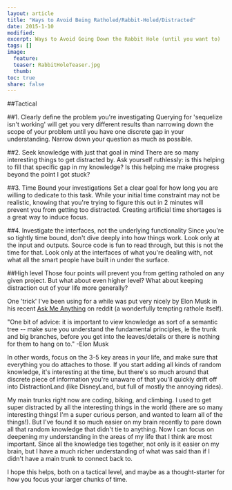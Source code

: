 ```yaml
---
layout: article
title: "Ways to Avoid Being Ratholed/Rabbit-Holed/Distracted"
date: 2015-1-10
modified:
excerpt: Ways to Avoid Going Down the Rabbit Hole (until you want to)
tags: []
image:
  feature:
  teaser: RabbitHoleTeaser.jpg
  thumb:
toc: true
share: false
---
```


##Tactical

##1. Clearly define the problem you're investigating
Querying for 'sequelize isn't working' will get you very different results than narrowing down the scope of your problem until you have one discrete gap in your understanding. Narrow down your question as much as possible. 

##2. Seek knowledge with just that goal in mind
There are so many interesting things to get distracted by. Ask yourself ruthlessly: is this helping to fill that specific gap in my knowledge? Is this helping me make progress beyond the point I got stuck? 

##3. Time Bound your investigations
Set a clear goal for how long you are willing to dedicate to this task. While your initial time constraint may not be realistic, knowing that you're trying to figure this out in 2 minutes will prevent you from getting too distracted. Creating artificial time shortages is a great way to induce focus. 

##4. Investigate the interfaces, not the underlying functionality
Since you're so tightly time bound, don't dive deeply into how things work. Look only at the input and outputs. Source code is fun to read through, but this is not the time for that. Look only at the interfaces of what you're dealing with, not what all the smart people have built in under the surface. 

##High level
Those four points will prevent you from getting ratholed on any given project. But what about even higher level? What about keeping distraction out of your life more generally? 

One 'trick' I've been using for a while was put very nicely by Elon Musk in his recent [Ask Me Anything](https://www.reddit.com/r/IAmA/comments/2rgsan/i_am_elon_musk_ceocto_of_a_rocket_company_ama) on reddit (a wonderfully tempting rathole itself).

"One bit of advice: it is important to view knowledge as sort of a semantic tree -- make sure you understand the fundamental principles, ie the trunk and big branches, before you get into the leaves/details or there is nothing for them to hang on to."
-Elon Musk

In other words, focus on the 3-5 key areas in your life, and make sure that everything you do attaches to those. If you start adding all kinds of random knowledge, it's interesting at the time, but there's so much around that discrete piece of information you're unaware of that you'll quickly drift off into DistractionLand (like DisneyLand, but full of mostly the annoying rides). 

My main trunks right now are coding, biking, and climbing. I used to get super distracted by all the interesting things in the world (there are so many interesting things! I'm a super curious person, and wanted to learn all of the things!). But I've found it so much easier on my brain recently to pare down all that random knowledge that didn't tie to anything. Now I can focus on deepening my understanding in the areas of my life that I think are most important. Since all the knowledge ties together, not only is it easier on my brain, but I have a much richer understanding of what was said than if I didn't have a main trunk to connect back to. 

I hope this helps, both on a tactical level, and maybe as a thought-starter for how you focus your larger chunks of time. 